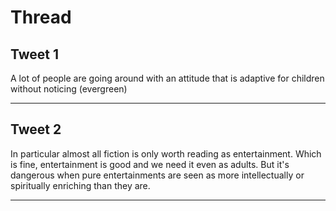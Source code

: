# Thread

## Tweet 1

A lot of people are going around with an attitude that is adaptive for children without noticing (evergreen)

---

## Tweet 2

In particular almost all fiction is only worth reading as entertainment. Which is fine, entertainment is good and we need it even as adults. But it's dangerous when pure entertainments are seen as more intellectually or spiritually enriching than they are.

---

